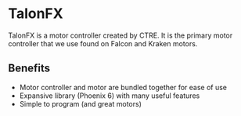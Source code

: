 # TalonFX

TalonFX is a motor controller created by CTRE. It is the primary motor controller that we use found on Falcon and Kraken motors. 

## Benefits 
+ Motor controller and motor are bundled together for ease of use
+ Expansive library (Phoenix 6) with many useful features
+ Simple to program (and great motors)